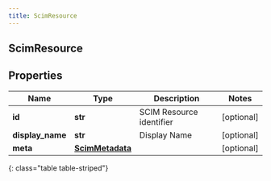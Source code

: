 ```yaml
---
title: ScimResource
---
```

## ScimResource

## Properties

|Name | Type | Description | Notes|
|------------ | ------------- | ------------- | -------------|
| **id** | **str** | SCIM Resource identifier | [optional] |
| **display_name** | **str** | Display Name | [optional] |
| **meta** | [**ScimMetadata**](ScimMetadata.html) |  | [optional] |
{: class="table table-striped"}


